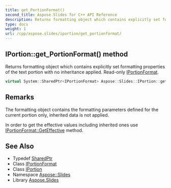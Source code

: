 ```yaml
---
title: get_PortionFormat()
second_title: Aspose.Slides for C++ API Reference
description: Returns formatting object which contains explicitly set formatting properties of the text portion with no inheritance applied. Read-only IPortionFormat.
type: docs
weight: 1
url: /cpp/aspose.slides/iportion/get_portionformat/
---
```

## IPortion::get_PortionFormat() method


Returns formatting object which contains explicitly set formatting properties of the text portion with no inheritance applied. Read-only [IPortionFormat](../../iportionformat/).

```cpp
virtual System::SharedPtr<IPortionFormat> Aspose::Slides::IPortion::get_PortionFormat()=0
```

## Remarks


The formatting object contains the formatting parameters defined for the current portion only, inherited data is not applied.

In order to get the effective values including inherited ones use [IPortionFormat::GetEffective](../../iportionformat/geteffective/) method.
## See Also

* Typedef [SharedPtr](../../system/sharedptr/)
* Class [IPortionFormat](../iportionformat/)
* Class [IPortion](./)
* Namespace [Aspose::Slides](../)
* Library [Aspose.Slides](../../)